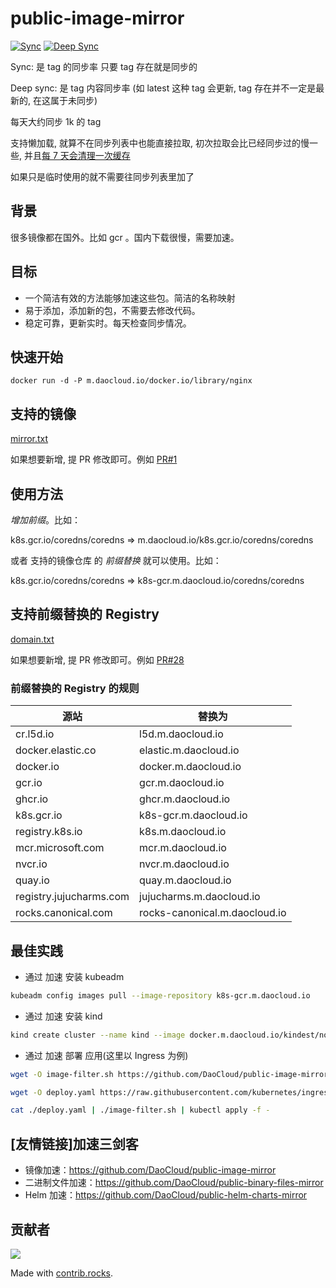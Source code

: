 # public-image-mirror

[![Sync](https://github.com/DaoCloud/public-image-mirror/raw/gh-pages/daocloud-sync-badge.svg)](https://github.com/DaoCloud/public-image-mirror/raw/gh-pages/daocloud-sync.log)
[![Deep Sync](https://github.com/DaoCloud/public-image-mirror/raw/gh-pages/daocloud-deep-sync-badge.svg)](https://github.com/DaoCloud/public-image-mirror/raw/gh-pages/daocloud-deep-sync.log)

Sync: 是 tag 的同步率 只要 tag 存在就是同步的

Deep sync: 是 tag 内容同步率 (如 latest 这种 tag 会更新, tag 存在并不一定是最新的, 在这属于未同步)

每天大约同步 1k 的 tag

支持懒加载, 就算不在同步列表中也能直接拉取, 初次拉取会比已经同步过的慢一些, 并且[每 7 天会清理一次缓存](https://github.com/distribution/distribution/blob/e3509fc1deedaab489dd8829cc438de8f4c77fc3/registry/proxy/proxymanifeststore.go#L15)

如果只是临时使用的就不需要往同步列表里加了

## 背景
很多镜像都在国外。比如 gcr 。国内下载很慢，需要加速。

## 目标

* 一个简洁有效的方法能够加速这些包。简洁的名称映射
* 易于添加，添加新的包，不需要去修改代码。
* 稳定可靠，更新实时。每天检查同步情况。

## 快速开始

```
docker run -d -P m.daocloud.io/docker.io/library/nginx
```

## 支持的镜像

[mirror.txt](mirror.txt)

如果想要新增, 提 PR 修改即可。例如 [PR#1](https://github.com/DaoCloud/public-image-mirror/pull/1/)

## 使用方法

*增加前缀*。比如：

k8s.gcr.io/coredns/coredns => m.daocloud.io/k8s.gcr.io/coredns/coredns

或者 支持的镜像仓库 的 *前缀替换* 就可以使用。比如：

k8s.gcr.io/coredns/coredns => k8s-gcr.m.daocloud.io/coredns/coredns

## 支持前缀替换的 Registry

[domain.txt](domain.txt)

如果想要新增, 提 PR 修改即可。例如 [PR#28](https://github.com/DaoCloud/public-image-mirror/pull/28)

### 前缀替换的 Registry 的规则

| 源站                    | 替换为                        |
| ----------------------- | ----------------------------- |
| cr.l5d.io               | l5d.m.daocloud.io             |
| docker.elastic.co       | elastic.m.daocloud.io         |
| docker.io               | docker.m.daocloud.io          |
| gcr.io                  | gcr.m.daocloud.io             |
| ghcr.io                 | ghcr.m.daocloud.io            |
| k8s.gcr.io              | k8s-gcr.m.daocloud.io         |
| registry.k8s.io         | k8s.m.daocloud.io             |
| mcr.microsoft.com       | mcr.m.daocloud.io             |
| nvcr.io                 | nvcr.m.daocloud.io            |
| quay.io                 | quay.m.daocloud.io            |
| registry.jujucharms.com | jujucharms.m.daocloud.io      |
| rocks.canonical.com     | rocks-canonical.m.daocloud.io |

## 最佳实践
* 通过 加速 安装 kubeadm
``` bash
kubeadm config images pull --image-repository k8s-gcr.m.daocloud.io
```

* 通过 加速 安装 kind

``` bash
kind create cluster --name kind --image docker.m.daocloud.io/kindest/node:v1.22.1
``` 

* 通过 加速 部署 应用(这里以 Ingress 为例)

``` bash
wget -O image-filter.sh https://github.com/DaoCloud/public-image-mirror/raw/main/hack/image-filter.sh && chmod +x image-filter.sh

wget -O deploy.yaml https://raw.githubusercontent.com/kubernetes/ingress-nginx/controller-v1.1.0/deploy/static/provider/baremetal/deploy.yaml

cat ./deploy.yaml | ./image-filter.sh | kubectl apply -f -
``` 

## [友情链接]加速三剑客

* 镜像加速：https://github.com/DaoCloud/public-image-mirror
* 二进制文件加速：https://github.com/DaoCloud/public-binary-files-mirror
* Helm 加速：https://github.com/DaoCloud/public-helm-charts-mirror


## 贡献者

<a href="https://github.com/DaoCloud/public-image-mirror/graphs/contributors">
  <img src="https://contrib.rocks/image?repo=DaoCloud/public-image-mirror" />
</a>

Made with [contrib.rocks](https://contrib.rocks).



